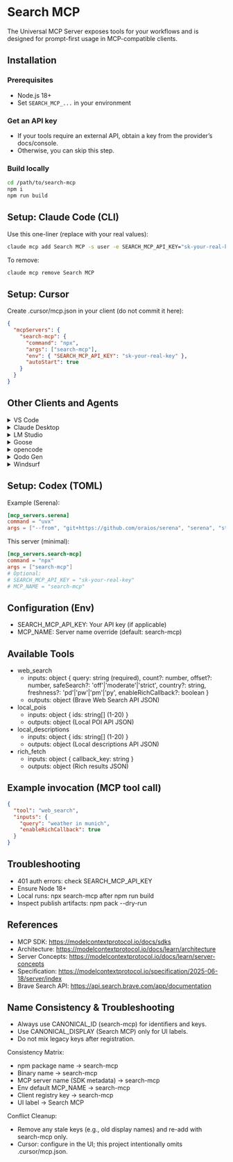 # Search MCP

The Universal MCP Server exposes tools for your workflows and is designed for prompt-first usage in MCP-compatible clients.

## Installation

### Prerequisites
- Node.js 18+
- Set `SEARCH_MCP_...` in your environment

### Get an API key
- If your tools require an external API, obtain a key from the provider’s docs/console.
- Otherwise, you can skip this step.

### Build locally
```bash
cd /path/to/search-mcp
npm i
npm run build
```

## Setup: Claude Code (CLI)

Use this one-liner (replace with your real values):

```bash
claude mcp add Search MCP -s user -e SEARCH_MCP_API_KEY="sk-your-real-key" -- npx search-mcp
```

To remove:

```bash
claude mcp remove Search MCP
```

## Setup: Cursor

Create .cursor/mcp.json in your client (do not commit it here):

```json
{
  "mcpServers": {
    "search-mcp": {
      "command": "npx",
      "args": ["search-mcp"],
      "env": { "SEARCH_MCP_API_KEY": "sk-your-real-key" },
      "autoStart": true
    }
  }
}
```

## Other Clients and Agents

<details>
<summary>VS Code</summary>

Install via URI or CLI:

```bash
code --add-mcp '{"name":"search-mcp","command":"npx","args":["search-mcp"],"env":{"SEARCH_MCP_API_KEY":"sk-your-real-key"}}'
```

</details>

<details>
<summary>Claude Desktop</summary>

Follow the MCP install guide and reuse the standard config above.

</details>

<details>
<summary>LM Studio</summary>

- Command: npx
- Args: ["search-mcp"]
- Env: SEARCH_MCP_API_KEY=sk-your-real-key

</details>

<details>
<summary>Goose</summary>

- Type: STDIO
- Command: npx
- Args: search-mcp
- Enabled: true

</details>

<details>
<summary>opencode</summary>

Example ~/.config/opencode/opencode.json:

```json
{
  "$schema": "https://opencode.ai/config.json",
  "mcp": {
    "search-mcp": {
      "type": "local",
      "command": ["npx", "search-mcp"],
      "enabled": true
    }
  }
}
```

</details>

<details>
<summary>Qodo Gen</summary>

Add a new MCP and paste the standard JSON config.

</details>

<details>
<summary>Windsurf</summary>

See docs and reuse the standard config above.

</details>

## Setup: Codex (TOML)

Example (Serena):

```toml
[mcp_servers.serena]
command = "uvx"
args = ["--from", "git+https://github.com/oraios/serena", "serena", "start-mcp-server", "--context", "codex"]
```

This server (minimal):

```toml
[mcp_servers.search-mcp]
command = "npx"
args = ["search-mcp"]
# Optional:
# SEARCH_MCP_API_KEY = "sk-your-real-key"
# MCP_NAME = "search-mcp"
```

## Configuration (Env)
- SEARCH_MCP_API_KEY: Your API key (if applicable)
- MCP_NAME: Server name override (default: search-mcp)

## Available Tools

- web_search
  - inputs: object { query: string (required), count?: number, offset?: number, safeSearch?: 'off'|'moderate'|'strict', country?: string, freshness?: 'pd'|'pw'|'pm'|'py', enableRichCallback?: boolean }
  - outputs: object (Brave Web Search API JSON)
- local_pois
  - inputs: object { ids: string[] (1-20) }
  - outputs: object (Local POI API JSON)
- local_descriptions
  - inputs: object { ids: string[] (1-20) }
  - outputs: object (Local descriptions API JSON)
- rich_fetch
  - inputs: object { callback_key: string }
  - outputs: object (Rich results JSON)

## Example invocation (MCP tool call)

```json
{
  "tool": "web_search",
  "inputs": {
    "query": "weather in munich",
    "enableRichCallback": true
  }
}
```

## Troubleshooting
- 401 auth errors: check SEARCH_MCP_API_KEY
- Ensure Node 18+
- Local runs: npx search-mcp after npm run build
- Inspect publish artifacts: npm pack --dry-run

## References

- MCP SDK: https://modelcontextprotocol.io/docs/sdks
- Architecture: https://modelcontextprotocol.io/docs/learn/architecture
- Server Concepts: https://modelcontextprotocol.io/docs/learn/server-concepts
- Specification: https://modelcontextprotocol.io/specification/2025-06-18/server/index
- Brave Search API: https://api.search.brave.com/app/documentation

## Name Consistency & Troubleshooting
- Always use CANONICAL_ID (search-mcp) for identifiers and keys.
- Use CANONICAL_DISPLAY (Search MCP) only for UI labels.
- Do not mix legacy keys after registration.

Consistency Matrix:
- npm package name → search-mcp
- Binary name → search-mcp
- MCP server name (SDK metadata) → search-mcp
- Env default MCP_NAME → search-mcp
- Client registry key → search-mcp
- UI label → Search MCP

Conflict Cleanup:
- Remove any stale keys (e.g., old display names) and re-add with search-mcp only.
- Cursor: configure in the UI; this project intentionally omits .cursor/mcp.json.
